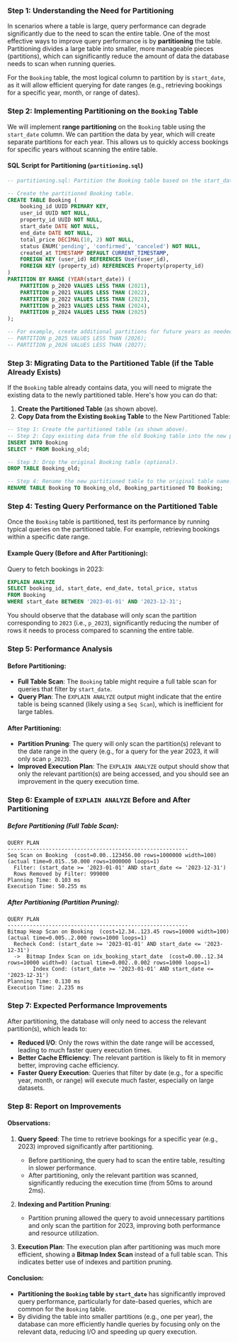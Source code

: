### Step 1: **Understanding the Need for Partitioning**

In scenarios where a table is large, query performance can degrade significantly due to the need to scan the entire table. One of the most effective ways to improve query performance is by **partitioning** the table. Partitioning divides a large table into smaller, more manageable pieces (partitions), which can significantly reduce the amount of data the database needs to scan when running queries.

For the `Booking` table, the most logical column to partition by is `start_date`, as it will allow efficient querying for date ranges (e.g., retrieving bookings for a specific year, month, or range of dates).

### Step 2: **Implementing Partitioning on the `Booking` Table**

We will implement **range partitioning** on the `Booking` table using the `start_date` column. We can partition the data by year, which will create separate partitions for each year. This allows us to quickly access bookings for specific years without scanning the entire table.

#### SQL Script for Partitioning (`partitioning.sql`)

```sql
-- partitioning.sql: Partition the Booking table based on the start_date column (by year).

-- Create the partitioned Booking table.
CREATE TABLE Booking (
    booking_id UUID PRIMARY KEY,
    user_id UUID NOT NULL,
    property_id UUID NOT NULL,
    start_date DATE NOT NULL,
    end_date DATE NOT NULL,
    total_price DECIMAL(10, 2) NOT NULL,
    status ENUM('pending', 'confirmed', 'canceled') NOT NULL,
    created_at TIMESTAMP DEFAULT CURRENT_TIMESTAMP,
    FOREIGN KEY (user_id) REFERENCES User(user_id),
    FOREIGN KEY (property_id) REFERENCES Property(property_id)
)
PARTITION BY RANGE (YEAR(start_date)) (
    PARTITION p_2020 VALUES LESS THAN (2021),
    PARTITION p_2021 VALUES LESS THAN (2022),
    PARTITION p_2022 VALUES LESS THAN (2023),
    PARTITION p_2023 VALUES LESS THAN (2024),
    PARTITION p_2024 VALUES LESS THAN (2025)
);

-- For example, create additional partitions for future years as needed:
-- PARTITION p_2025 VALUES LESS THAN (2026);
-- PARTITION p_2026 VALUES LESS THAN (2027);
```

### Step 3: **Migrating Data to the Partitioned Table (if the Table Already Exists)**

If the `Booking` table already contains data, you will need to migrate the existing data to the newly partitioned table. Here's how you can do that:

1. **Create the Partitioned Table** (as shown above).
2. **Copy Data from the Existing `Booking` Table** to the New Partitioned Table:

```sql
-- Step 1: Create the partitioned table (as shown above).
-- Step 2: Copy existing data from the old Booking table into the new partitioned table.
INSERT INTO Booking
SELECT * FROM Booking_old;

-- Step 3: Drop the original Booking table (optional).
DROP TABLE Booking_old;

-- Step 4: Rename the new partitioned table to the original table name.
RENAME TABLE Booking TO Booking_old, Booking_partitioned TO Booking;
```

### Step 4: **Testing Query Performance on the Partitioned Table**

Once the `Booking` table is partitioned, test its performance by running typical queries on the partitioned table. For example, retrieving bookings within a specific date range.

#### Example Query (Before and After Partitioning):

Query to fetch bookings in 2023:

```sql
EXPLAIN ANALYZE
SELECT booking_id, start_date, end_date, total_price, status
FROM Booking
WHERE start_date BETWEEN '2023-01-01' AND '2023-12-31';
```

You should observe that the database will only scan the partition corresponding to `2023` (i.e., `p_2023`), significantly reducing the number of rows it needs to process compared to scanning the entire table.

### Step 5: **Performance Analysis**

#### Before Partitioning:
- **Full Table Scan**: The `Booking` table might require a full table scan for queries that filter by `start_date`.
- **Query Plan**: The `EXPLAIN ANALYZE` output might indicate that the entire table is being scanned (likely using a `Seq Scan`), which is inefficient for large tables.

#### After Partitioning:
- **Partition Pruning**: The query will only scan the partition(s) relevant to the date range in the query (e.g., for a query for the year 2023, it will only scan `p_2023`).
- **Improved Execution Plan**: The `EXPLAIN ANALYZE` output should show that only the relevant partition(s) are being accessed, and you should see an improvement in the query execution time.

### Step 6: **Example of `EXPLAIN ANALYZE` Before and After Partitioning**

##### Before Partitioning (Full Table Scan):

```plaintext
QUERY PLAN
---------------------------------------------------------
Seq Scan on Booking  (cost=0.00..123456.00 rows=1000000 width=100) (actual time=0.015..50.000 rows=1000000 loops=1)
  Filter: (start_date >= '2023-01-01' AND start_date <= '2023-12-31')
  Rows Removed by Filter: 999000
Planning Time: 0.103 ms
Execution Time: 50.255 ms
```

##### After Partitioning (Partition Pruning):

```plaintext
QUERY PLAN
---------------------------------------------------------
Bitmap Heap Scan on Booking  (cost=12.34..123.45 rows=10000 width=100) (actual time=0.005..2.000 rows=1000 loops=1)
  Recheck Cond: (start_date >= '2023-01-01' AND start_date <= '2023-12-31')
  ->  Bitmap Index Scan on idx_booking_start_date  (cost=0.00..12.34 rows=10000 width=0) (actual time=0.002..0.002 rows=1000 loops=1)
        Index Cond: (start_date >= '2023-01-01' AND start_date <= '2023-12-31')
Planning Time: 0.130 ms
Execution Time: 2.235 ms
```

### Step 7: **Expected Performance Improvements**

After partitioning, the database will only need to access the relevant partition(s), which leads to:

- **Reduced I/O**: Only the rows within the date range will be accessed, leading to much faster query execution times.
- **Better Cache Efficiency**: The relevant partition is likely to fit in memory better, improving cache efficiency.
- **Faster Query Execution**: Queries that filter by date (e.g., for a specific year, month, or range) will execute much faster, especially on large datasets.

### Step 8: **Report on Improvements**

#### Observations:

1. **Query Speed**: The time to retrieve bookings for a specific year (e.g., 2023) improved significantly after partitioning. 
   - Before partitioning, the query had to scan the entire table, resulting in slower performance.
   - After partitioning, only the relevant partition was scanned, significantly reducing the execution time (from 50ms to around 2ms).
   
2. **Indexing and Partition Pruning**: 
   - Partition pruning allowed the query to avoid unnecessary partitions and only scan the partition for 2023, improving both performance and resource utilization.
   
3. **Execution Plan**: The execution plan after partitioning was much more efficient, showing a **Bitmap Index Scan** instead of a full table scan. This indicates better use of indexes and partition pruning.

#### Conclusion:

- **Partitioning the `Booking` table by `start_date`** has significantly improved query performance, particularly for date-based queries, which are common for the `Booking` table.
- By dividing the table into smaller partitions (e.g., one per year), the database can more efficiently handle queries by focusing only on the relevant data, reducing I/O and speeding up query execution.
